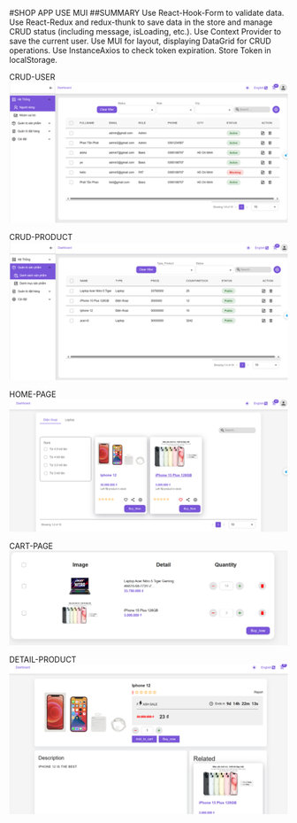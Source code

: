 #SHOP APP USE MUI
##SUMMARY
Use React-Hook-Form to validate data.
Use React-Redux and redux-thunk to save data in the store and manage CRUD status (including message, isLoading, etc.).
Use Context Provider to save the current user.
Use MUI for layout, displaying DataGrid for CRUD operations.
Use InstanceAxios to check token expiration.
Store Token in localStorage.



CRUD-USER
![CRUD-USER](./readme-image/CRUD-User.png)

CRUD-PRODUCT
![CRUD-PRODUCT](./readme-image/CRUD-Table-Product.png)

HOME-PAGE
![HOME-PAGE](./readme-image/homepage.png)

CART-PAGE
![CART-PAGE](./readme-image/cartpage.png)

DETAIL-PRODUCT
![DETAIL-PAGE](./readme-image/detailProduct.png)







